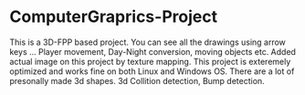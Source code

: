 # ComputerGraprics-Project
This is a 3D-FPP based project.
You can see all the drawings using arrow keys ... Player movement, Day-Night conversion, moving objects etc.
Added actual image on this project by texture mapping.
This project is exteremely optimized and works fine on both Linux and Windows OS.
There are a lot of presonally made 3d shapes. 3d Collition detection, Bump detection.

